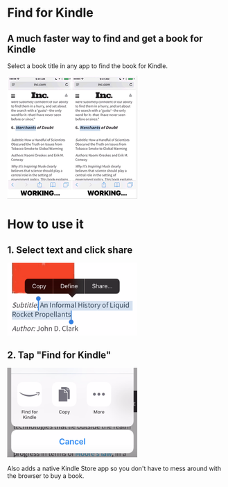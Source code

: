 # Find for Kindle
## A much faster way to find and get a book for Kindle


Select a book title in any app to find the book for Kindle. 

<img src="https://github.com/mortenjust/find-for-kindle/blob/master/ux/demo-compare.mov.gif?raw=true">

# How to use it

## 1. Select text and click share
<img width=300 src="https://github.com/mortenjust/find-for-kindle/blob/master/ux/demo-extension00.png?raw=true">

## 2. Tap "Find for Kindle"
<img width=300 src="https://github.com/mortenjust/find-for-kindle/blob/master/ux/demo-extension01.png?raw=true">

Also adds a native Kindle Store app so you don't have to mess around with the browser to buy a book. 
